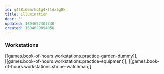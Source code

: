 ```yaml
---
id: q4t8i6emrhqtg4xftdx5g8k
title: Illumination
desc: ''
updated: 1694657405340
created: 1694629894056
---
```


### Workstations
[[games.book-of-hours.workstations.practice-garden-dummy]], [[games.book-of-hours.workstations.practice-equipment]], [[games.book-of-hours.workstations.shrine-watchman]]  
